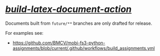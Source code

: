 # *[build-latex-document-action](https://github.com/kostrykin/build-latex-document-action)*

Documents built from `future/**` branches are only drafted for release.

For examples see:
- <https://github.com/BMCV/mobi-fs3-python-assignments/blob/current/.github/workflows/build_assignments.yml>
